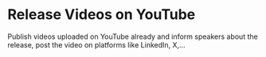 # Release Videos on YouTube
Publish videos uploaded on YouTube already and inform speakers about the release, post the video on platforms like LinkedIn, X,…
